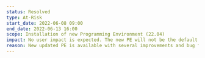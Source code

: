 ```yaml
---
status: Resolved
type: At-Risk
start_date: 2022-06-08 09:00
end_date: 2022-06-13 16:00
scope: Installation of new Programming Environment (22.04)
impact: No user impact is expected. The new PE will not be the default module so users will need to load it if they wish to use the latest version.      
reason: New updated PE is available with several improvements and bug fixes.
---
```


